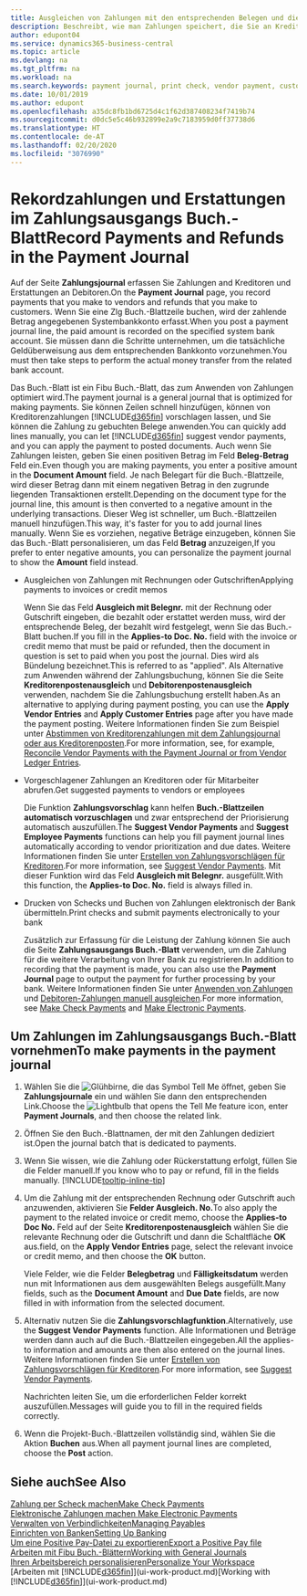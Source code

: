 ```yaml
---
title: Ausgleichen von Zahlungen mit den entsprechenden Belegen und diese buchen| Microsoft Docs
description: Beschreibt, wie man Zahlungen speichert, die Sie an Kreditoren und Erstattungen leisten, die Sie den Debitoren erstellen.
author: edupont04
ms.service: dynamics365-business-central
ms.topic: article
ms.devlang: na
ms.tgt_pltfrm: na
ms.workload: na
ms.search.keywords: payment journal, print check, vendor payment, customer refund, creditor, debt, balance due, AP
ms.date: 10/01/2019
ms.author: edupont
ms.openlocfilehash: a35dc8fb1bd6725d4c1f62d387408234f7419b74
ms.sourcegitcommit: d0dc5e5c46b932899e2a9c7183959d0ff37738d6
ms.translationtype: HT
ms.contentlocale: de-AT
ms.lasthandoff: 02/20/2020
ms.locfileid: "3076990"
---
```

# <a name="record-payments-and-refunds-in-the-payment-journal"></a><span data-ttu-id="c5284-103">Rekordzahlungen und Erstattungen im Zahlungsausgangs Buch.-Blatt</span><span class="sxs-lookup"><span data-stu-id="c5284-103">Record Payments and Refunds in the Payment Journal</span></span>

<span data-ttu-id="c5284-104">Auf der Seite **Zahlungsjournal** erfassen Sie Zahlungen and Kreditoren und Erstattungen an Debitoren.</span><span class="sxs-lookup"><span data-stu-id="c5284-104">On the **Payment Journal** page, you record payments that you make to vendors and refunds that you make to customers.</span></span> <span data-ttu-id="c5284-105">Wenn Sie eine Zlg Buch.-Blattzeile buchen, wird der zahlende Betrag angegebenen Systembankkonto erfasst.</span><span class="sxs-lookup"><span data-stu-id="c5284-105">When you post a payment journal line, the paid amount is recorded on the specified system bank account.</span></span> <span data-ttu-id="c5284-106">Sie müssen dann die Schritte unternehmen, um die tatsächliche Geldüberweisung aus dem entsprechenden Bankkonto vorzunehmen.</span><span class="sxs-lookup"><span data-stu-id="c5284-106">You must then take steps to perform the actual money transfer from the related bank account.</span></span>  

<span data-ttu-id="c5284-107">Das Buch.-Blatt ist ein Fibu Buch.-Blatt, das zum Anwenden von Zahlungen optimiert wird.</span><span class="sxs-lookup"><span data-stu-id="c5284-107">The payment journal is a general journal that is optimized for making payments.</span></span> <span data-ttu-id="c5284-108">Sie können Zeilen schnell hinzufügen, können von Kreditorenzahlungen [!INCLUDE[d365fin](includes/d365fin_md.md)] vorschlagen lassen, und Sie können die Zahlung zu gebuchten Belege anwenden.</span><span class="sxs-lookup"><span data-stu-id="c5284-108">You can quickly add lines manually, you can let [!INCLUDE[d365fin](includes/d365fin_md.md)] suggest vendor payments, and you can apply the payment to posted documents.</span></span> <span data-ttu-id="c5284-109">Auch wenn Sie Zahlungen leisten, geben Sie einen positiven Betrag im Feld **Beleg-Betrag** Feld ein.</span><span class="sxs-lookup"><span data-stu-id="c5284-109">Even though you are making payments, you enter a positive amount in the **Document Amount** field.</span></span> <span data-ttu-id="c5284-110">Je nach Belegart für die Buch.-Blattzeile, wird dieser Betrag dann mit einem negativen Betrag in den zugrunde liegenden Transaktionen erstellt.</span><span class="sxs-lookup"><span data-stu-id="c5284-110">Depending on the document type for the journal line, this amount is then converted to a negative amount in the underlying transactions.</span></span> <span data-ttu-id="c5284-111">Dieser Weg ist schneller, um Buch.-Blattzeilen manuell hinzufügen.</span><span class="sxs-lookup"><span data-stu-id="c5284-111">This way, it's faster for you to add journal lines manually.</span></span> <span data-ttu-id="c5284-112">Wenn Sie es vorziehen, negative Beträge einzugeben, können Sie das Buch.-Blatt personalisieren, um das Feld **Betrag** anzuzeigen,</span><span class="sxs-lookup"><span data-stu-id="c5284-112">If you prefer to enter negative amounts, you can personalize the payment journal to show the **Amount** field instead.</span></span>  

- <span data-ttu-id="c5284-113">Ausgleichen von Zahlungen mit Rechnungen oder Gutschriften</span><span class="sxs-lookup"><span data-stu-id="c5284-113">Applying payments to invoices or credit memos</span></span>

    <span data-ttu-id="c5284-114">Wenn Sie das Feld **Ausgleich mit Belegnr.** mit der Rechnung oder Gutschrift eingeben, die bezahlt oder erstattet werden muss, wird der entsprechende Beleg, der bezahlt wird festgelegt, wenn Sie das Buch.-Blatt buchen.</span><span class="sxs-lookup"><span data-stu-id="c5284-114">If you fill in the **Applies-to Doc. No.** field with the invoice or credit memo that must be paid or refunded, then the document in question is set to paid when you post the journal.</span></span> <span data-ttu-id="c5284-115">Dies wird als Bündelung bezeichnet.</span><span class="sxs-lookup"><span data-stu-id="c5284-115">This is referred to as "applied".</span></span> <span data-ttu-id="c5284-116">Als Alternative zum Anwenden während der Zahlungsbuchung, können Sie die Seite **Kreditorenpostenausgleich** und **Debitorenpostenausgleich** verwenden, nachdem Sie die Zahlungsbuchung erstellt haben.</span><span class="sxs-lookup"><span data-stu-id="c5284-116">As an alternative to applying during payment posting, you can use the **Apply Vendor Entries** and **Apply Customer Entries** page after you have made the payment posting.</span></span> <span data-ttu-id="c5284-117">Weitere Informationen finden Sie zum Beispiel unter [Abstimmen von Kreditorenzahlungen mit dem Zahlungsjournal oder aus Kreditorenposten](payables-how-apply-purchase-transactions-manually.md).</span><span class="sxs-lookup"><span data-stu-id="c5284-117">For more information, see, for example, [Reconcile Vendor Payments with the Payment Journal or from Vendor Ledger Entries](payables-how-apply-purchase-transactions-manually.md).</span></span>  

- <span data-ttu-id="c5284-118">Vorgeschlagener Zahlungen an Kreditoren oder für Mitarbeiter abrufen.</span><span class="sxs-lookup"><span data-stu-id="c5284-118">Get suggested payments to vendors or employees</span></span>

    <span data-ttu-id="c5284-119">Die Funktion **Zahlungsvorschlag** kann helfen **Buch.-Blattzeilen automatisch vorzuschlagen** und zwar entsprechend der Priorisierung automatisch auszufüllen.</span><span class="sxs-lookup"><span data-stu-id="c5284-119">The **Suggest Vendor Payments** and **Suggest Employee Payments** functions can help you fill payment journal lines automatically according to vendor prioritization and due dates.</span></span> <span data-ttu-id="c5284-120">Weitere Informationen finden Sie unter [Erstellen von Zahlungsvorschlägen für Kreditoren](payables-how-suggest-vendor-payments.md).</span><span class="sxs-lookup"><span data-stu-id="c5284-120">For more information, see [Suggest Vendor Payments](payables-how-suggest-vendor-payments.md).</span></span> <span data-ttu-id="c5284-121">Mit dieser Funktion wird das Feld **Ausgleich mit Belegnr.** ausgefüllt.</span><span class="sxs-lookup"><span data-stu-id="c5284-121">With this function, the **Applies-to Doc. No.** field is always filled in.</span></span>  

- <span data-ttu-id="c5284-122">Drucken von Schecks und Buchen von Zahlungen elektronisch der Bank übermitteln.</span><span class="sxs-lookup"><span data-stu-id="c5284-122">Print checks and submit payments electronically to your bank</span></span>

    <span data-ttu-id="c5284-123">Zusätzlich zur Erfassung für die Leistung der Zahlung können Sie auch die Seite **Zahlungsausgangs Buch.-Blatt** verwenden, um die Zahlung für die weitere Verarbeitung von Ihrer Bank zu registrieren.</span><span class="sxs-lookup"><span data-stu-id="c5284-123">In addition to recording that the payment is made, you can also use the **Payment Journal** page to output the payment for further processing by your bank.</span></span> <span data-ttu-id="c5284-124">Weitere Informationen finden Sie unter [Anwenden von Zahlungen](payables-how-work-checks.md) und [Debitoren-Zahlungen manuell ausgleichen](finance-make-payments-with-bank-data-conversion-service-or-sepa-credit-transfer.md#exporting-payments-to-a-bank-file).</span><span class="sxs-lookup"><span data-stu-id="c5284-124">For more information, see [Make Check Payments](payables-how-work-checks.md) and [Make Electronic Payments](finance-make-payments-with-bank-data-conversion-service-or-sepa-credit-transfer.md#exporting-payments-to-a-bank-file).</span></span>  

## <a name="to-make-payments-in-the-payment-journal"></a><span data-ttu-id="c5284-125">Um Zahlungen im Zahlungsausgangs Buch.-Blatt vornehmen</span><span class="sxs-lookup"><span data-stu-id="c5284-125">To make payments in the payment journal</span></span>

1. <span data-ttu-id="c5284-126">Wählen Sie die ![Glühbirne, die das Symbol Tell Me öffnet](media/ui-search/search_small.png "Tell Me-Funktion"), geben Sie **Zahlungsjournale** ein und wählen Sie dann den entsprechenden Link.</span><span class="sxs-lookup"><span data-stu-id="c5284-126">Choose the ![Lightbulb that opens the Tell Me feature](media/ui-search/search_small.png "Tell me what you want to do") icon, enter **Payment Journals**, and then choose the related link.</span></span>
2. <span data-ttu-id="c5284-127">Öffnen Sie den Buch.-Blattnamen, der mit den Zahlungen dediziert ist.</span><span class="sxs-lookup"><span data-stu-id="c5284-127">Open the journal batch that is dedicated to payments.</span></span>
3. <span data-ttu-id="c5284-128">Wenn Sie wissen, wie die Zahlung oder Rückerstattung erfolgt, füllen Sie die Felder manuell.</span><span class="sxs-lookup"><span data-stu-id="c5284-128">If you know who to pay or refund, fill in the fields manually.</span></span> [!INCLUDE[tooltip-inline-tip](includes/tooltip-inline-tip_md.md)]
4. <span data-ttu-id="c5284-129">Um die Zahlung mit der entsprechenden Rechnung oder Gutschrift auch anzuwenden, aktivieren Sie **Felder Ausgleich. No.**</span><span class="sxs-lookup"><span data-stu-id="c5284-129">To also apply the payment to the related invoice or credit memo, choose the **Applies-to Doc No.**</span></span> <span data-ttu-id="c5284-130">Feld auf der Seite **Kreditorenpostenausgleich** wählen Sie die relevante Rechnung oder die Gutschrift und dann die Schaltfläche **OK** aus.</span><span class="sxs-lookup"><span data-stu-id="c5284-130">field, on the **Apply Vendor Entries** page, select the relevant invoice or credit memo, and then choose the **OK** button.</span></span>

    <span data-ttu-id="c5284-131">Viele Felder, wie die Felder **Belegbetrag** und **Fälligkeitsdatum** werden nun mit Informationen aus dem ausgewählten Belegs ausgefüllt.</span><span class="sxs-lookup"><span data-stu-id="c5284-131">Many fields, such as the **Document Amount** and **Due Date** fields, are now filled in with information from the selected document.</span></span>
5. <span data-ttu-id="c5284-132">Alternativ nutzen Sie die **Zahlungsvorschlagfunktion**.</span><span class="sxs-lookup"><span data-stu-id="c5284-132">Alternatively, use the **Suggest Vendor Payments** function.</span></span> <span data-ttu-id="c5284-133">Alle Informationen und Beträge werden dann auch auf die Buch.-Blattzeilen eingegeben.</span><span class="sxs-lookup"><span data-stu-id="c5284-133">All the applies-to information and amounts are then also entered on the journal lines.</span></span> <span data-ttu-id="c5284-134">Weitere Informationen finden Sie unter [Erstellen von Zahlungsvorschlägen für Kreditoren](payables-how-suggest-vendor-payments.md).</span><span class="sxs-lookup"><span data-stu-id="c5284-134">For more information, see [Suggest Vendor Payments](payables-how-suggest-vendor-payments.md).</span></span>

    <span data-ttu-id="c5284-135">Nachrichten leiten Sie, um die erforderlichen Felder korrekt auszufüllen.</span><span class="sxs-lookup"><span data-stu-id="c5284-135">Messages will guide you to fill in the required fields correctly.</span></span>
6.  <span data-ttu-id="c5284-136">Wenn die Projekt-Buch.-Blattzeilen vollständig sind, wählen Sie die Aktion **Buchen** aus.</span><span class="sxs-lookup"><span data-stu-id="c5284-136">When all payment journal lines are completed, choose the **Post** action.</span></span>

## <a name="see-also"></a><span data-ttu-id="c5284-137">Siehe auch</span><span class="sxs-lookup"><span data-stu-id="c5284-137">See Also</span></span>
[<span data-ttu-id="c5284-138">Zahlung per Scheck machen</span><span class="sxs-lookup"><span data-stu-id="c5284-138">Make Check Payments</span></span>](payables-how-work-checks.md)  
[<span data-ttu-id="c5284-139">Elektronische Zahlungen machen </span><span class="sxs-lookup"><span data-stu-id="c5284-139">Make Electronic Payments</span></span>](finance-make-payments-with-bank-data-conversion-service-or-sepa-credit-transfer.md#exporting-payments-to-a-bank-file)  
[<span data-ttu-id="c5284-140">Verwalten von Verbindlichkeiten</span><span class="sxs-lookup"><span data-stu-id="c5284-140">Managing Payables</span></span>](payables-manage-payables.md)  
[<span data-ttu-id="c5284-141">Einrichten von Banken</span><span class="sxs-lookup"><span data-stu-id="c5284-141">Setting Up Banking</span></span>](bank-setup-banking.md)  
[<span data-ttu-id="c5284-142">Um eine Positive Pay-Datei zu exportieren</span><span class="sxs-lookup"><span data-stu-id="c5284-142">Export a Positive Pay file</span></span>](finance-how-positive-pay.md)  
[<span data-ttu-id="c5284-143">Arbeiten mit Fibu Buch.-Blättern</span><span class="sxs-lookup"><span data-stu-id="c5284-143">Working with General Journals</span></span>](ui-work-general-journals.md)  
[<span data-ttu-id="c5284-144">Ihren Arbeitsbereich personalisieren</span><span class="sxs-lookup"><span data-stu-id="c5284-144">Personalize Your Workspace</span></span>](ui-personalization-user.md)  
<span data-ttu-id="c5284-145">[Arbeiten mit [!INCLUDE[d365fin](includes/d365fin_md.md)]](ui-work-product.md)</span><span class="sxs-lookup"><span data-stu-id="c5284-145">[Working with [!INCLUDE[d365fin](includes/d365fin_md.md)]](ui-work-product.md)</span></span>  
